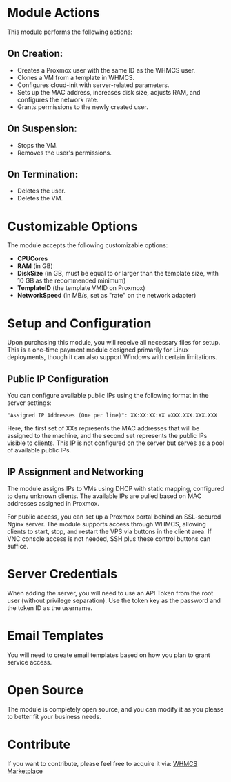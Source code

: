 # Module Actions

This module performs the following actions:

## On Creation:
- Creates a Proxmox user with the same ID as the WHMCS user.
- Clones a VM from a template in WHMCS.
- Configures cloud-init with server-related parameters.
- Sets up the MAC address, increases disk size, adjusts RAM, and configures the network rate.
- Grants permissions to the newly created user.

## On Suspension:
- Stops the VM.
- Removes the user's permissions.

## On Termination:
- Deletes the user.
- Deletes the VM.

# Customizable Options

The module accepts the following customizable options:

- **CPUCores**
- **RAM** (in GB)
- **DiskSize** (in GB, must be equal to or larger than the template size, with 10 GB as the recommended minimum)
- **TemplateID** (the template VMID on Proxmox)
- **NetworkSpeed** (in MB/s, set as "rate" on the network adapter)

# Setup and Configuration

Upon purchasing this module, you will receive all necessary files for setup. This is a one-time payment module designed primarily for Linux deployments, though it can also support Windows with certain limitations.

## Public IP Configuration

You can configure available public IPs using the following format in the server settings:

```
"Assigned IP Addresses (One per line)": XX:XX:XX:XX =XXX.XXX.XXX.XXX
```

Here, the first set of XXs represents the MAC addresses that will be assigned to the machine, and the second set represents the public IPs visible to clients. This IP is not configured on the server but serves as a pool of available public IPs.

## IP Assignment and Networking

The module assigns IPs to VMs using DHCP with static mapping, configured to deny unknown clients. The available IPs are pulled based on MAC addresses assigned in Proxmox.

For public access, you can set up a Proxmox portal behind an SSL-secured Nginx server. The module supports access through WHMCS, allowing clients to start, stop, and restart the VPS via buttons in the client area. If VNC console access is not needed, SSH plus these control buttons can suffice.

# Server Credentials

When adding the server, you will need to use an API Token from the root user (without privilege separation). Use the token key as the password and the token ID as the username.

# Email Templates

You will need to create email templates based on how you plan to grant service access.

# Open Source

The module is completely open source, and you can modify it as you please to better fit your business needs.

# Contribute

If you want to contribute, please feel free to acquire it via: [WHMCS Marketplace](https://marketplace.whmcs.com/product/7553-proxmox-simple-provisioning)
